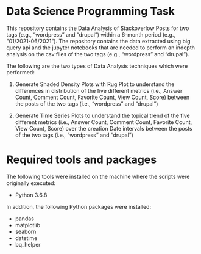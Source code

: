 # Data Science Programming Task
This repository contains the Data Analysis of Stackoverlow Posts for two tags (e.g., “wordpress” and “drupal”)  within a 6-month period (e.g., "01/2021-06/2021”). The repository contains the data extracted using big query api and the jupyter notebooks that are needed to perform an indepth analysis on the csv files of the two tags (e.g., “wordpress” and “drupal”). 

The following are the two types of Data Analysis techniques which were performed: 

1. Generate Shaded Density Plots with Rug Plot to understand the differences in distribution of the five different metrics (i.e., Answer Count, Comment Count, Favorite Count, View Count, Score) between the posts of the two tags (i.e.,  “wordpress” and “drupal”)

2. Generate Time Series Plots to understand the topical trend of the five different metrics (i.e., Answer Count, Comment Count, Favorite Count, View Count, Score) over the creation Date intervals between the posts of the two tags (i.e.,  “wordpress” and “drupal”)

# Required tools and packages
The following tools were installed on the machine where the scripts were originally executed:
* Python 3.6.8

In addition, the following Python packages were installed:

* pandas
* matplotlib
* seaborn
* datetime
* bq_helper





